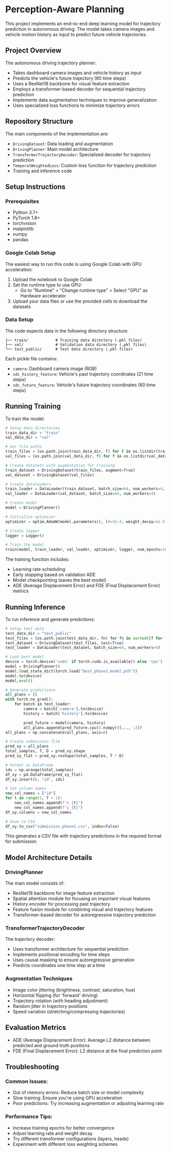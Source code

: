 # Perception-Aware Planning

This project implements an end-to-end deep learning model for trajectory prediction in autonomous driving. The model takes camera images and vehicle motion history as input to predict future vehicle trajectories.

## Project Overview

The autonomous driving trajectory planner:
- Takes dashboard camera images and vehicle history as input
- Predicts the vehicle's future trajectory (60 time steps)
- Uses a ResNet18 backbone for visual feature extraction
- Employs a transformer-based decoder for sequential trajectory prediction
- Implements data augmentation techniques to improve generalization
- Uses specialized loss functions to minimize trajectory errors

## Repository Structure

The main components of the implementation are:

- `DrivingDataset`: Data loading and augmentation
- `DrivingPlanner`: Main model architecture 
- `TransformerTrajectoryDecoder`: Specialized decoder for trajectory prediction
- `TemporalWeightedLoss`: Custom loss function for trajectory prediction
- Training and inference code

## Setup Instructions

### Prerequisites

- Python 3.7+
- PyTorch 1.8+
- torchvision
- matplotlib
- numpy
- pandas

### Google Colab Setup

The easiest way to run this code is using Google Colab with GPU acceleration:

1. Upload the notebook to Google Colab
2. Set the runtime type to use GPU:
   - Go to "Runtime" > "Change runtime type" > Select "GPU" as Hardware accelerator
3. Upload your data files or use the provided cells to download the datasets

### Data Setup

The code expects data in the following directory structure:
```
├── train/            # Training data directory (.pkl files)
├── val/              # Validation data directory (.pkl files)
└── test_public/      # Test data directory (.pkl files)
```

Each pickle file contains:
- `camera`: Dashboard camera image (RGB)
- `sdc_history_feature`: Vehicle's past trajectory coordinates (21 time steps)
- `sdc_future_feature`: Vehicle's future trajectory coordinates (60 time steps)

## Running Training

To train the model:

```python
# Setup data directories
train_data_dir = "train"
val_data_dir = "val"

# Get file paths
train_files = [os.path.join(train_data_dir, f) for f in os.listdir(train_data_dir) if f.endswith('.pkl')]
val_files = [os.path.join(val_data_dir, f) for f in os.listdir(val_data_dir) if f.endswith('.pkl')]

# Create datasets with augmentation for training
train_dataset = DrivingDataset(train_files, augment=True)
val_dataset = DrivingDataset(val_files)

# Create dataloaders
train_loader = DataLoader(train_dataset, batch_size=64, num_workers=4, shuffle=True)
val_loader = DataLoader(val_dataset, batch_size=64, num_workers=4)

# Create model
model = DrivingPlanner()

# Initialize optimizer
optimizer = optim.AdamW(model.parameters(), lr=3e-4, weight_decay=1e-5)

# Create logger
logger = Logger()

# Train the model
train(model, train_loader, val_loader, optimizer, logger, num_epochs=100)
```

The training function includes:
- Learning rate scheduling
- Early stopping based on validation ADE
- Model checkpointing (saves the best model)
- ADE (Average Displacement Error) and FDE (Final Displacement Error) metrics

## Running Inference

To run inference and generate predictions:

```python
# Setup test data
test_data_dir = "test_public"
test_files = [os.path.join(test_data_dir, fn) for fn in sorted([f for f in os.listdir(test_data_dir) if f.endswith(".pkl")], key=lambda fn: int(os.path.splitext(fn)[0]))]
test_dataset = DrivingDataset(test_files, test=True)
test_loader = DataLoader(test_dataset, batch_size=64, num_workers=4)

# Load best model
device = torch.device('cuda' if torch.cuda.is_available() else 'cpu')
model = DrivingPlanner()
model.load_state_dict(torch.load("best_phase1_model.pth"))
model.to(device)
model.eval()

# Generate predictions
all_plans = []
with torch.no_grad():
    for batch in test_loader:
        camera = batch['camera'].to(device)
        history = batch['history'].to(device)

        pred_future = model(camera, history)
        all_plans.append(pred_future.cpu().numpy()[..., :2])
all_plans = np.concatenate(all_plans, axis=0)

# Create submission file
pred_xy = all_plans
total_samples, T, D = pred_xy.shape
pred_xy_flat = pred_xy.reshape(total_samples, T * D)

# Format as DataFrame
ids = np.arange(total_samples)
df_xy = pd.DataFrame(pred_xy_flat)
df_xy.insert(0, "id", ids)

# Set column names
new_col_names = ["id"]
for t in range(1, T + 1):
    new_col_names.append(f"x_{t}")
    new_col_names.append(f"y_{t}")
df_xy.columns = new_col_names

# Save to CSV
df_xy.to_csv("submission_phase1.csv", index=False)
```

This generates a CSV file with trajectory predictions in the required format for submission.

## Model Architecture Details

### DrivingPlanner
The main model consists of:
- ResNet18 backbone for image feature extraction
- Spatial attention module for focusing on important visual features
- History encoder for processing past trajectory
- Feature fusion module for combining visual and trajectory features
- Transformer-based decoder for autoregressive trajectory prediction

### TransformerTrajectoryDecoder
The trajectory decoder:
- Uses transformer architecture for sequential prediction
- Implements positional encoding for time steps
- Uses causal masking to ensure autoregressive generation
- Predicts coordinates one time step at a time

### Augmentation Techniques
- Image color jittering (brightness, contrast, saturation, hue)
- Horizontal flipping (for 'forward' driving)
- Trajectory rotation (with heading adjustment)
- Random jitter in trajectory positions
- Speed variation (stretching/compressing trajectories)

## Evaluation Metrics
- ADE (Average Displacement Error): Average L2 distance between predicted and ground truth positions
- FDE (Final Displacement Error): L2 distance at the final prediction point

## Troubleshooting

### Common Issues:
- Out of memory errors: Reduce batch size or model complexity
- Slow training: Ensure you're using GPU acceleration
- Poor predictions: Try increasing augmentation or adjusting learning rate

### Performance Tips:
- Increase training epochs for better convergence
- Adjust learning rate and weight decay
- Try different transformer configurations (layers, heads)
- Experiment with different loss weighting schemes

